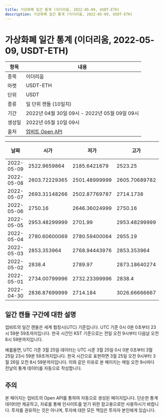 ```yaml
---
title: 가상화폐 일간 통계 (이더리움, 2022-05-09, USDT-ETH)
description: 가상화폐 일간 통계 (이더리움, 2022-05-09, USDT-ETH)
---
```



가상화폐 일간 통계 (이더리움, 2022-05-09, USDT-ETH)
===

|항목|내용|
|--|--|
|종목|이더리움|
|마켓|USDT-ETH|
|단위|USDT|
|종류|일 단위 캔들 (10일치)|
|기간|2022년 04월 30일 09시 - 2022년 05월 09일 09시|
|생성일|2022년 05월 10일 09시|
|출처|[업비트 Open API](https://docs.upbit.com)|


|날짜|시가|저가|고가|종가|비고|
|--|--|--|--|--|--|
|2022-05-09|2522.9659864|2185.6421679|2523.25|2236.75|    |
|2022-05-08|2603.72229365|2501.48999999|2605.70689782|2542.44999999|    |
|2022-05-07|2693.31148266|2502.87769787|2714.1738|2642.31252271|    |
|2022-05-06|2750.16|2646.36024999|2750.16|2693.31148267|    |
|2022-05-05|2953.48299999|2701.99|2953.48299999|2750.16|    |
|2022-05-04|2780.60600069|2780.59400064|2955.19|2940.1477808|    |
|2022-05-03|2853.353964|2768.94443976|2853.353964|2800.2706767|    |
|2022-05-02|2838.4|2789.97|2873.18640274|2873.18640274|    |
|2022-05-01|2734.00799996|2732.23399996|2838.4|2838.4|    |
|2022-04-30|2836.87699999|2714.184|3026.66666667|2734.008|    |


일간 캔들 구간에 대한 설명
---


업비트의 일간 캔들은 세계 협정시(UTC) 기준입니다. 
UTC 기준 0시 0분 0초부터 23시 59분 59초까지입니다. 
한국 시간인 KST 기준으로는 전일 오전 9시부터 다음날 오전 8시 59분까지입니다. 


예를들면, UTC 기준 3월 25일 데이터는 UTC 시준 3월 25일 0시 0분 0초부터 3월 25일 23시 59분 59초까지입니다. 
한국 시간으로 표현하면 3월 25일 오전 9시부터 3월 26일 오전 8시 59분까지입니다. 
이와 같은 이유로 본 페이지는 매일 오전 9시마다 전날의 통계 데이터를 자동으로 작성합니다. 


주의
---


본 페이지는 업비트의 Open API를 통하여 자동으로 생성된 페이지입니다. 
단순한 통계 데이터만 제공하고, 자료를 통해 인사이트를 얻기 위한 참고용으로만 사용하시기 바랍니다. 
투자를 권유하는 것은 아니며, 투자에 대한 모든 책임은 투자자 본인에게 있습니다. 
